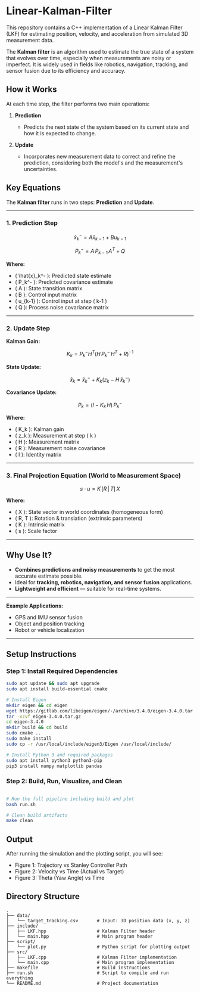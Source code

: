 # Linear-Kalman-Filter

This repository contains a C++ implementation of a Linear Kalman Filter (LKF) for estimating position, velocity, and acceleration from simulated 3D measurement data.

The **Kalman filter** is an algorithm used to estimate the true state of a system that evolves over time, especially when measurements are noisy or imperfect. It is widely used in fields like robotics, navigation, tracking, and sensor fusion due to its efficiency and accuracy.

## How it Works

At each time step, the filter performs two main operations:

1. **Prediction**  
   - Predicts the next state of the system based on its current state and how it is expected to change.

2. **Update**  
   - Incorporates new measurement data to correct and refine the prediction, considering both the model's and the measurement's uncertainties.

## Key Equations

The **Kalman filter** runs in two steps: **Prediction** and **Update**.

---

### 1. Prediction Step

$$
\hat{x}_k^- = A \hat{x}_{k-1} + B u_{k-1}
$$

$$
P_k^- = A \, P_{k-1} \, A^T + Q
$$

**Where:**  
- \( \hat{x}_k^- \): Predicted state estimate  
- \( P_k^- \): Predicted covariance estimate  
- \( A \): State transition matrix  
- \( B \): Control input matrix  
- \( u_{k-1} \): Control input at step \( k-1 \)  
- \( Q \): Process noise covariance matrix  

---

### 2. Update Step

**Kalman Gain:**

$$
K_k = P_k^- H^T \left( H \, P_k^- \, H^T + R \right)^{-1}
$$

**State Update:**

$$
\hat {x}_k = \hat {x}_k^- + K_k \left( z_k - H \, \hat {x}_k^- \right)
$$

**Covariance Update:**

$$
P_k = (I - K_k \, H) \, P_k^-
$$

**Where:** 
 
- \( K_k \): Kalman gain  
- \( z_k \): Measurement at step \( k \)  
- \( H \): Measurement matrix  
- \( R \): Measurement noise covariance  
- \( I \): Identity matrix  

---

### 3. Final Projection Equation (World to Measurement Space)

$$
s \cdot u = K \, [R \, | \, T] \, X
$$

**Where:**  
- \( X \): State vector in world coordinates (homogeneous form)  
- \( R, T \): Rotation & translation (extrinsic parameters)  
- \( K \): Intrinsic matrix  
- \( s \): Scale factor  

---

## Why Use It?

- **Combines predictions and noisy measurements** to get the most accurate estimate possible.  
- Ideal for **tracking, robotics, navigation, and sensor fusion** applications.  
- **Lightweight and efficient** — suitable for real-time systems.

---

**Example Applications:**  
- GPS and IMU sensor fusion  
- Object and position tracking  
- Robot or vehicle localization

---

## Setup Instructions

### Step 1: Install Required Dependencies

```bash
sudo apt update && sudo apt upgrade
sudo apt install build-essential cmake

# Install Eigen
mkdir eigen && cd eigen
wget https://gitlab.com/libeigen/eigen/-/archive/3.4.0/eigen-3.4.0.tar.gz
tar -xzvf eigen-3.4.0.tar.gz
cd eigen-3.4.0
mkdir build && cd build
sudo cmake ..
sudo make install
sudo cp -r /usr/local/include/eigen3/Eigen /usr/local/include/

# Install Python 3 and required packages
sudo apt install python3 python3-pip
pip3 install numpy matplotlib pandas

```

### Step 2: Build, Run, Visualize, and Clean
```bash

# Run the full pipeline including build and plot
bash run.sh 

# Clean build artifacts
make clean
```

## Output

After running the simulation and the plotting script, you will see:

- Figure 1: Trajectory vs Stanley Controller Path
- Figure 2: Velocity vs Time (Actual vs Target)
- Figure 3: Theta (Yaw Angle) vs Time

## Directory Structure

```
.
├── data/
│   └── target_tracking.csv       # Input: 3D position data (x, y, z)
├── include/
│   ├── LKF.hpp                   # Kalman Filter header
│   └── main.hpp                  # Main program header
├── script/
│   └── plot.py                   # Python script for plotting output
├── src/
│   ├── LKF.cpp                   # Kalman Filter implementation
│   └── main.cpp                  # Main program implementation
├── makefile                      # Build instructions
├── run.sh                        # Script to compile and run everything
└── README.md                     # Project documentation
```
